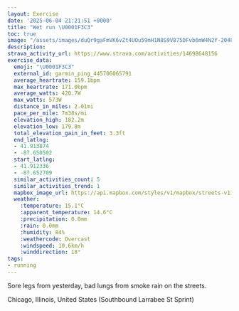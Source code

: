 ```yaml
---
layout: Exercise
date: '2025-06-04 21:21:51 +0000'
title: "Wet run \U0001F3C3"
toc: true
image: "/assets/images/duQr9gaFmVK6vZt4UOu59mH1N8S9V875DFvb6mW4N2Y-2048x1536.jpg.jpeg"
description:
strava_activity_url: https://www.strava.com/activities/14698648156
exercise_data:
  emoji: "\U0001F3C3"
  external_id: garmin_ping_445706065791
  average_heartrate: 159.1bpm
  max_heartrate: 171.0bpm
  average_watts: 420.7W
  max_watts: 573W
  distance_in_miles: 2.01mi
  pace_per_mile: 7m38s/mi
  elevation_high: 182.2m
  elevation_low: 179.8m
  total_elevation_gain_in_feet: 3.3ft
  end_latlng:
  - 41.913874
  - -87.650502
  start_latlng:
  - 41.912336
  - -87.652709
  similar_activities_count: 5
  similar_activities_trend: 1
  mapbox_image_url: https://api.mapbox.com/styles/v1/mapbox/streets-v11/static/path-5+787af2-1.0(%7Dly~F~w~uOu%40B_%40%3FQBM%3FQBs%40AcADs%40Fi%40GO%3Fu%40DaA%3FYDeA%3FeAFE%3FCCYeCO%5BAIEk%40Ay%40Gk%40%40u%40GeA%40k%40Ci%40FgA%40gBFe%40Gu%40DqDG_B%40sBA%5DGQgAJi%40E%5BIaB%40eABc%40A%5DHW%40%5BF_BA%5DTMBu%40B_%40DK%3FMEMQGS%40WCs%40Gc%40EwD%40c%40CgA%40yABi%40C_BBMR%5DJGbADp%40ChBKd%40%3FdBKvABjACh%40B%60%40Eb%40%40xAGb%40Bv%40%3FVBpB%40%60%40C%7C%40%40dAIdDMjBB~AGV%3FB%40BLAXD~A%3F%60CB%5CAvBFtC%3FxBBb%40C%7C%40BbAAh%40Bh%40%3Fl%40),pin-s-s+e5b22e(-87.65328,41.91455),pin-s-f+89ae00(-87.64858000000004,41.91386999999998)/auto/800x800?access_token=pk.eyJ1Ijoiam9zaGJlY2ttYW4iLCJhIjoiY205eWR2aDd1MWZ6djJrbXc4a3M0bWZleiJ9.XiG9OWkNcZk2QzjJbxLB4A
  weather:
    :temperature: 15.1°C
    :apparent_temperature: 14.6°C
    :precipitation: 0.0mm
    :rain: 0.0mm
    :humidity: 84%
    :weathercode: Overcast
    :windspeed: 10.6km/h
    :winddirection: 18°
tags:
- running
---
```

Sore legs from yesterday, bad lungs from smoke rain on the streets.

Chicago, Illinois, United States (Southbound Larrabee St Sprint)
